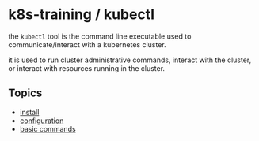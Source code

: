 # k8s-training / kubectl

the `kubectl` tool is the command line executable used to communicate/interact with a kubernetes cluster.

it is used to run cluster administrative commands, interact with the cluster, or interact with resources running in the cluster.

## Topics

- [install](install/readme.md)
- [configuration](configuration/readme.md)
- [basic commands](basic-commands/readme.md)
